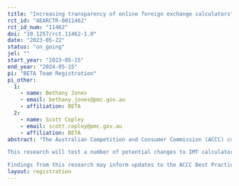 ```yaml
---
title: "Increasing transparency of online foreign exchange calculators"
rct_id: "AEARCTR-0011462"
rct_id_num: "11462"
doi: "10.1257/rct.11462-1.0"
date: "2023-05-22"
status: "on_going"
jel: ""
start_year: "2023-05-15"
end_year: "2024-05-15"
pi: "BETA Team Registration"
pi_other:
  1:
    - name: Bethany Jones
    - email: bethany.jones@pmc.gov.au
    - affiliation: BETA
  2:
    - name: Scott Copley
    - email: scott.copley@pmc.gov.au
    - affiliation: BETA
abstract: "The Australian Competition and Consumer Commission (ACCC) currently has a Best Practice Guide for International Money Transfer (IMT) calculators. However, evidence suggests that online calculators may still be confusing for users. 
This research will test a number of potential changes to IMT calculators. These changes are designed to improve the communication of fees and exchange rate margins with users. These changes should allow consumers to directly compare IMT services with each other, which will improve competition and ultimately improve value to consumers. 
Findings from this research may inform updates to the ACCC Best Practice Guide."
layout: registration
---
```


